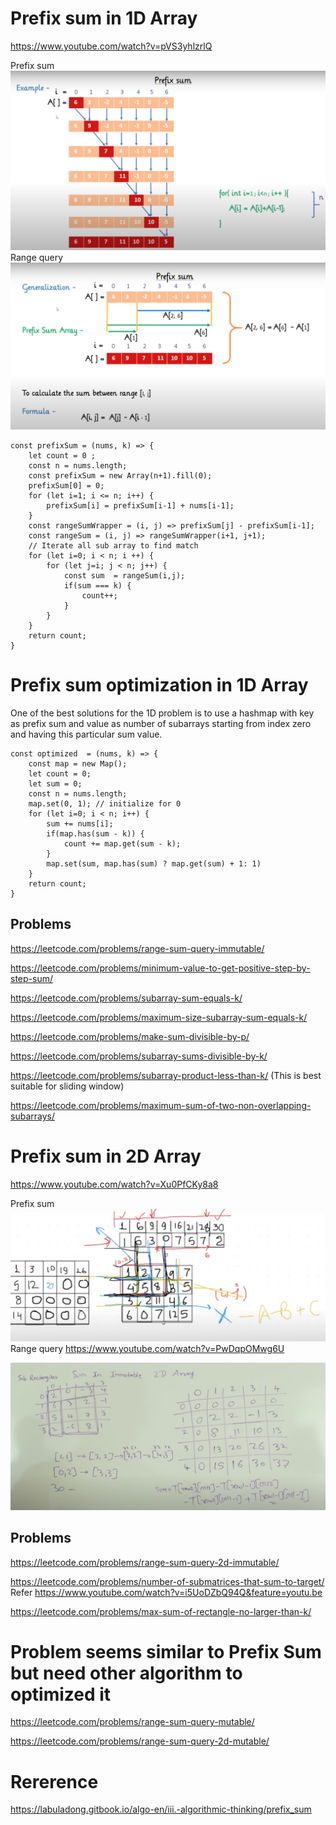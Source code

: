# Prefix sum in 1D Array
https://www.youtube.com/watch?v=pVS3yhlzrlQ

Prefix sum
![](assets/prefix-sum.png)
Range query
![](assets/range-query.png)
```
const prefixSum = (nums, k) => {
    let count = 0 ;
    const n = nums.length;
    const prefixSum = new Array(n+1).fill(0);
    prefixSum[0] = 0;
    for (let i=1; i <= n; i++) {
        prefixSum[i] = prefixSum[i-1] + nums[i-1];
    }
    const rangeSumWrapper = (i, j) => prefixSum[j] - prefixSum[i-1];
    const rangeSum = (i, j) => rangeSumWrapper(i+1, j+1);
    // Iterate all sub array to find match
    for (let i=0; i < n; i ++) {
        for (let j=i; j < n; j++) {
            const sum  = rangeSum(i,j);
            if(sum === k) {
                count++;
            }
        }
    }
    return count;
}
```
# Prefix sum optimization in 1D Array
One of the best solutions for the 1D problem is to use a hashmap with key as prefix sum and value as number of subarrays starting from index zero and having this particular sum value.
```
const optimized  = (nums, k) => {
    const map = new Map();
    let count = 0;
    let sum = 0;
    const n = nums.length;
    map.set(0, 1); // initialize for 0
    for (let i=0; i < n; i++) {
        sum += nums[i];
        if(map.has(sum - k)) {
            count += map.get(sum - k);
        }
        map.set(sum, map.has(sum) ? map.get(sum) + 1: 1)
    }
    return count;
}
```
## Problems
https://leetcode.com/problems/range-sum-query-immutable/

https://leetcode.com/problems/minimum-value-to-get-positive-step-by-step-sum/

https://leetcode.com/problems/subarray-sum-equals-k/

https://leetcode.com/problems/maximum-size-subarray-sum-equals-k/

https://leetcode.com/problems/make-sum-divisible-by-p/

https://leetcode.com/problems/subarray-sums-divisible-by-k/

https://leetcode.com/problems/subarray-product-less-than-k/ (This is best suitable for sliding window)

https://leetcode.com/problems/maximum-sum-of-two-non-overlapping-subarrays/

# Prefix sum in 2D Array
https://www.youtube.com/watch?v=Xu0PfCKy8a8

Prefix sum
![](assets/prefix-sum-2d.png)
Range query
https://www.youtube.com/watch?v=PwDqpOMwg6U

![](assets/range-query-2d.png)

## Problems
https://leetcode.com/problems/range-sum-query-2d-immutable/

https://leetcode.com/problems/number-of-submatrices-that-sum-to-target/  Refer https://www.youtube.com/watch?v=i5UoDZbQ94Q&feature=youtu.be

https://leetcode.com/problems/max-sum-of-rectangle-no-larger-than-k/

# Problem seems similar to Prefix Sum but need other algorithm to optimized it
https://leetcode.com/problems/range-sum-query-mutable/

https://leetcode.com/problems/range-sum-query-2d-mutable/

# Rererence
https://labuladong.gitbook.io/algo-en/iii.-algorithmic-thinking/prefix_sum